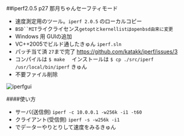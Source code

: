 ##iperf2.0.5 p27 那月ちゃんセーフティモード

* 速度測定用のツール。`iperf 2.0.5` のローカルコピー   
* `BSD``MIT`ライクライセンス`getoptとkernellistはopenbsd由来に変更`
* Windows 用 GUIの追加
* VC++2005でビルド通したきゅん `iperf.sln`
* パッチ当て済 `27`まで完了 https://github.com/katakk/iperf/issues/3  
* コンパイルは `$ make  ` インストールは ` $ cp ./src/iperf  /usr/local/bin/iperf ` きゅん    
* 不要ファイル削除

![iperfgui](https://raw.github.com/katakk/iperf/master/iperfgui.png)

####使い方

* サーバ(送信側) `iperf -c 10.0.0.1 -w256k -i1 -t60` 
* クライアント(受信側) `iperf -s -w256k -i1`
* でデーターやりとりして速度をみるきゅん   

 



